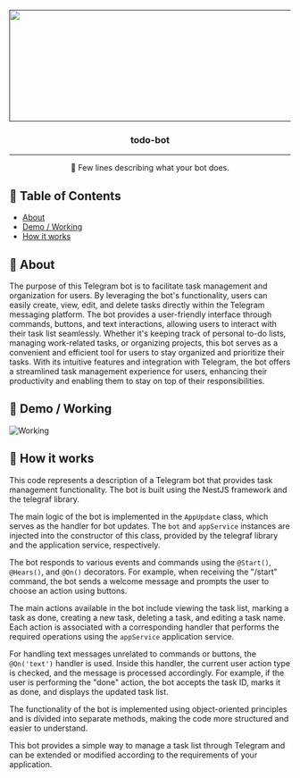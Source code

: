 <p align="center">
  <a href="" rel="noopener">
 <img width=2000px height=200px src="https://i.imgur.com/46Gwmet.gif" alt="Bot logo"></a>
</p>

<h3 align="center">todo-bot</h3>

<div align="center">

</div>

---

<p align="center"> 🤖 Few lines describing what your bot does.
    <br> 
</p>

## 📝 Table of Contents

- [About](#about)
- [Demo / Working](#demo)
- [How it works](#working)


## 🧐 About <a name = "about"></a>

The purpose of this Telegram bot is to facilitate task management and organization for users. By leveraging the bot's functionality, users can easily create, view, edit, and delete tasks directly within the Telegram messaging platform. The bot provides a user-friendly interface through commands, buttons, and text interactions, allowing users to interact with their task list seamlessly. Whether it's keeping track of personal to-do lists, managing work-related tasks, or organizing projects, this bot serves as a convenient and efficient tool for users to stay organized and prioritize their tasks. With its intuitive features and integration with Telegram, the bot offers a streamlined task management experience for users, enhancing their productivity and enabling them to stay on top of their responsibilities.

## 🎥 Demo / Working <a name = "demo"></a>

![Working](https://media.giphy.com/media/20NLMBm0BkUOwNljwv/giphy.gif)

## 💭 How it works <a name = "working"></a>

This code represents a description of a Telegram bot that provides task management functionality. The bot is built using the NestJS framework and the telegraf library.

The main logic of the bot is implemented in the `AppUpdate` class, which serves as the handler for bot updates. The `bot` and `appService` instances are injected into the constructor of this class, provided by the telegraf library and the application service, respectively.

The bot responds to various events and commands using the `@Start()`, `@Hears()`, and `@On()` decorators. For example, when receiving the "/start" command, the bot sends a welcome message and prompts the user to choose an action using buttons.

The main actions available in the bot include viewing the task list, marking a task as done, creating a new task, deleting a task, and editing a task name. Each action is associated with a corresponding handler that performs the required operations using the `appService` application service.

For handling text messages unrelated to commands or buttons, the `@On('text')` handler is used. Inside this handler, the current user action type is checked, and the message is processed accordingly. For example, if the user is performing the "done" action, the bot accepts the task ID, marks it as done, and displays the updated task list.

The functionality of the bot is implemented using object-oriented principles and is divided into separate methods, making the code more structured and easier to understand.

This bot provides a simple way to manage a task list through Telegram and can be extended or modified according to the requirements of your application.



